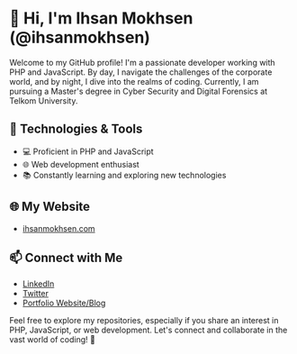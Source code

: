 # 👋 Hi, I'm Ihsan Mokhsen (@ihsanmokhsen)

Welcome to my GitHub profile! I'm a passionate developer working with PHP and JavaScript. By day, I navigate the challenges of the corporate world, and by night, I dive into the realms of coding. Currently, I am pursuing a Master's degree in Cyber Security and Digital Forensics at Telkom University.

## 🔧 Technologies & Tools
- 💻 Proficient in PHP and JavaScript
- 🌐 Web development enthusiast
- 📚 Constantly learning and exploring new technologies

## 🌐 My Website
- [ihsanmokhsen.com](https://ihsanmokhsen.com)

## 📫 Connect with Me
- [LinkedIn](https://www.linkedin.com/in/ihsanmokhsen/)
- [Twitter](https://twitter.com/ihsanmokhsen)
- [Portfolio Website/Blog](https://www.ihsanmokhsen.com)

Feel free to explore my repositories, especially if you share an interest in PHP, JavaScript, or web development. Let's connect and collaborate in the vast world of coding! 🚀
